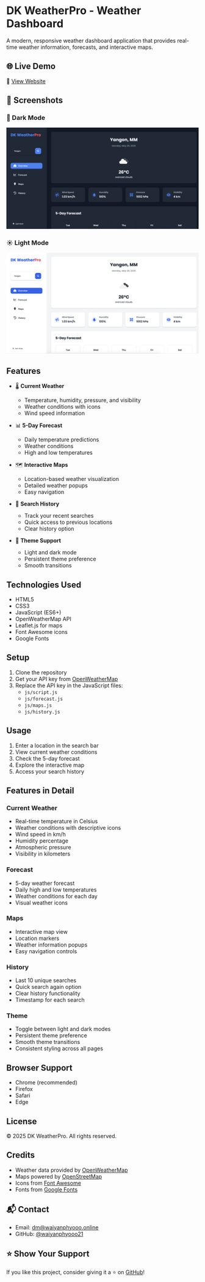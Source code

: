 # DK WeatherPro - Weather Dashboard

A modern, responsive weather dashboard application that provides real-time weather information, forecasts, and interactive maps.

## 🌐 Live Demo

🔗 [View Website](https://waiyanphyooo21.github.io/waiyan-portfolio/)

## 📸 Screenshots

### 🌙 Dark Mode

![Dark Mode](images/preview_dark.png)

### ☀️ Light Mode

![Light Mode](images/preview_light.png)

## Features

- 🌡️ **Current Weather**

  - Temperature, humidity, pressure, and visibility
  - Weather conditions with icons
  - Wind speed information

- 📊 **5-Day Forecast**

  - Daily temperature predictions
  - Weather conditions
  - High and low temperatures

- 🗺️ **Interactive Maps**

  - Location-based weather visualization
  - Detailed weather popups
  - Easy navigation

- 📜 **Search History**

  - Track your recent searches
  - Quick access to previous locations
  - Clear history option

- 🎨 **Theme Support**
  - Light and dark mode
  - Persistent theme preference
  - Smooth transitions

## Technologies Used

- HTML5
- CSS3
- JavaScript (ES6+)
- OpenWeatherMap API
- Leaflet.js for maps
- Font Awesome icons
- Google Fonts

## Setup

1. Clone the repository
2. Get your API key from [OpenWeatherMap](https://openweathermap.org/api)
3. Replace the API key in the JavaScript files:
   - `js/script.js`
   - `js/forecast.js`
   - `js/maps.js`
   - `js/history.js`

## Usage

1. Enter a location in the search bar
2. View current weather conditions
3. Check the 5-day forecast
4. Explore the interactive map
5. Access your search history

## Features in Detail

### Current Weather

- Real-time temperature in Celsius
- Weather conditions with descriptive icons
- Wind speed in km/h
- Humidity percentage
- Atmospheric pressure
- Visibility in kilometers

### Forecast

- 5-day weather forecast
- Daily high and low temperatures
- Weather conditions for each day
- Visual weather icons

### Maps

- Interactive map view
- Location markers
- Weather information popups
- Easy navigation controls

### History

- Last 10 unique searches
- Quick search again option
- Clear history functionality
- Timestamp for each search

### Theme

- Toggle between light and dark modes
- Persistent theme preference
- Smooth theme transitions
- Consistent styling across all pages

## Browser Support

- Chrome (recommended)
- Firefox
- Safari
- Edge

## License

© 2025 DK WeatherPro. All rights reserved.

## Credits

- Weather data provided by [OpenWeatherMap](https://openweathermap.org)
- Maps powered by [OpenStreetMap](https://www.openstreetmap.org)
- Icons from [Font Awesome](https://fontawesome.com)
- Fonts from [Google Fonts](https://fonts.google.com)

## 📬 Contact

- Email: dm@waiyanphyooo.online
- GitHub: [@waiyanphyooo21](https://github.com/waiyanphyooo21)

## ⭐️ Show Your Support

If you like this project, consider giving it a ⭐️ on [GitHub](https://waiyanphyooo21.github.io/weather/)!
